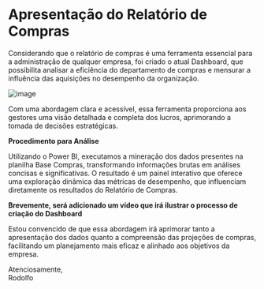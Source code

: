 # Apresentação do Relatório de Compras
Considerando que o relatório de compras é uma ferramenta essencial para a administração de qualquer empresa, foi criado o atual Dashboard, que possibilita analisar a eficiência do departamento de compras e mensurar a influência das aquisições no desempenho da organização.

![image](https://github.com/user-attachments/assets/bde98ffc-1242-4163-94fc-ab22e221eaa0)

Com uma abordagem clara e acessível, essa ferramenta proporciona aos gestores uma visão detalhada e completa dos lucros, aprimorando a tomada de decisões estratégicas.

**Procedimento para Análise**

Utilizando o Power BI, executamos a mineração dos dados presentes na planilha Base Compras, transformando informações brutas em análises concisas e significativas. O resultado é um painel interativo que oferece uma exploração dinâmica das métricas de desempenho, que influenciam diretamente os resultados do Relatório de Compras.

**Brevemente, será adicionado um vídeo que irá ilustrar o processo de criação do Dashboard**

Estou convencido de que essa abordagem irá aprimorar tanto a apresentação dos dados quanto a compreensão das projeções de compras, facilitando um planejamento mais eficaz e alinhado aos objetivos da empresa. 

Atenciosamente,  
Rodolfo


